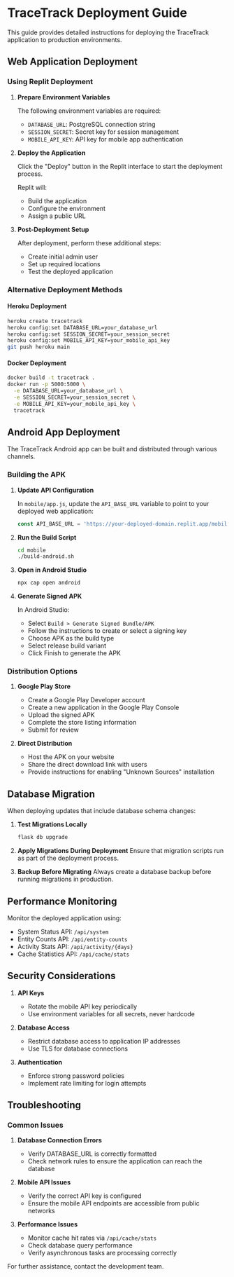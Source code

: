 # TraceTrack Deployment Guide

This guide provides detailed instructions for deploying the TraceTrack application to production environments.

## Web Application Deployment

### Using Replit Deployment

1. **Prepare Environment Variables**
   
   The following environment variables are required:
   - `DATABASE_URL`: PostgreSQL connection string
   - `SESSION_SECRET`: Secret key for session management
   - `MOBILE_API_KEY`: API key for mobile app authentication

2. **Deploy the Application**
   
   Click the "Deploy" button in the Replit interface to start the deployment process.
   
   Replit will:
   - Build the application
   - Configure the environment
   - Assign a public URL

3. **Post-Deployment Setup**
   
   After deployment, perform these additional steps:
   - Create initial admin user
   - Set up required locations
   - Test the deployed application

### Alternative Deployment Methods

#### Heroku Deployment

```bash
heroku create tracetrack
heroku config:set DATABASE_URL=your_database_url
heroku config:set SESSION_SECRET=your_session_secret
heroku config:set MOBILE_API_KEY=your_mobile_api_key
git push heroku main
```

#### Docker Deployment

```bash
docker build -t tracetrack .
docker run -p 5000:5000 \
  -e DATABASE_URL=your_database_url \
  -e SESSION_SECRET=your_session_secret \
  -e MOBILE_API_KEY=your_mobile_api_key \
  tracetrack
```

## Android App Deployment

The TraceTrack Android app can be built and distributed through various channels.

### Building the APK

1. **Update API Configuration**
   
   In `mobile/app.js`, update the `API_BASE_URL` variable to point to your deployed web application:
   
   ```javascript
   const API_BASE_URL = 'https://your-deployed-domain.replit.app/mobile-api';
   ```

2. **Run the Build Script**
   
   ```bash
   cd mobile
   ./build-android.sh
   ```

3. **Open in Android Studio**
   
   ```bash
   npx cap open android
   ```

4. **Generate Signed APK**
   
   In Android Studio:
   - Select `Build > Generate Signed Bundle/APK`
   - Follow the instructions to create or select a signing key
   - Choose APK as the build type
   - Select release build variant
   - Click Finish to generate the APK

### Distribution Options

1. **Google Play Store**
   - Create a Google Play Developer account
   - Create a new application in the Google Play Console
   - Upload the signed APK
   - Complete the store listing information
   - Submit for review

2. **Direct Distribution**
   - Host the APK on your website
   - Share the direct download link with users
   - Provide instructions for enabling "Unknown Sources" installation

## Database Migration

When deploying updates that include database schema changes:

1. **Test Migrations Locally**
   ```bash
   flask db upgrade
   ```

2. **Apply Migrations During Deployment**
   Ensure that migration scripts run as part of the deployment process.

3. **Backup Before Migrating**
   Always create a database backup before running migrations in production.

## Performance Monitoring

Monitor the deployed application using:

- System Status API: `/api/system`
- Entity Counts API: `/api/entity-counts` 
- Activity Stats API: `/api/activity/{days}`
- Cache Statistics API: `/api/cache/stats`

## Security Considerations

1. **API Keys**
   - Rotate the mobile API key periodically
   - Use environment variables for all secrets, never hardcode

2. **Database Access**
   - Restrict database access to application IP addresses
   - Use TLS for database connections

3. **Authentication**
   - Enforce strong password policies
   - Implement rate limiting for login attempts

## Troubleshooting

### Common Issues

1. **Database Connection Errors**
   - Verify DATABASE_URL is correctly formatted
   - Check network rules to ensure the application can reach the database

2. **Mobile API Issues**
   - Verify the correct API key is configured
   - Ensure the mobile API endpoints are accessible from public networks

3. **Performance Issues**
   - Monitor cache hit rates via `/api/cache/stats`
   - Check database query performance
   - Verify asynchronous tasks are processing correctly

For further assistance, contact the development team.
